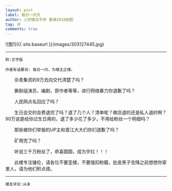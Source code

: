 ```yaml
---
layout: post
label: 每日一问文
author: 三桥镇太平桥 墨璃2018制图
tag: 评
comments: true
---
```


![图1]({{ site.baseurl }}/images/303127445.jpg)

---

    附:文字版

    作者有话要说: 每日一问，为楼主正楼。 

　　杀青集资的9万去向交代清楚了吗？ 

　　撕剧组演员，编剧，原作者等等，进行网络暴力你道歉了吗？ 

　　人民网点名回应了吗？ 

　　生日会交的会费退完了吗？退了几个人？清单呢？微店退的还是私人退的啊？90万说是给你过生日用的，退了多少花了多少，不用给粉丝一个明细吗？ 

　　那些被你们举报的UP主和晋江大大们你们道歉了吗？ 

　　矿用完了吗？

　　听说三千万粉丝了，恭喜圆圆，成为宇红！！！ 

　　此楼专注锤伦，请各位不要歪楼，不要强扣粉籍，批皮黑子空降之前想想你家里人，请为他们积点德。 


---

    楼友评论:从未